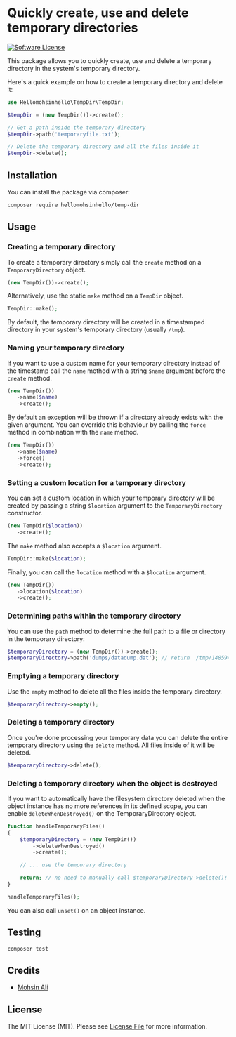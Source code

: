 # Quickly create, use and delete temporary directories

[![Software License](https://img.shields.io/badge/license-MIT-brightgreen.svg?style=flat-square)](LICENSE.md)

This package allows you to quickly create, use and delete a temporary directory in the system's temporary directory.

Here's a quick example on how to create a temporary directory and delete it:

```php
use Hellomohsinhello\TempDir\TempDir;

$tempDir = (new TempDir())->create();

// Get a path inside the temporary directory
$tempDir->path('temporaryfile.txt');

// Delete the temporary directory and all the files inside it
$tempDir->delete();
```

## Installation

You can install the package via composer:

```bash
composer require hellomohsinhello/temp-dir
```

## Usage

### Creating a temporary directory

To create a temporary directory simply call the `create` method on a `TemporaryDirectory` object.

```php
(new TempDir())->create();
```

Alternatively, use the static `make` method on a `TempDir` object.

```php
TempDir::make();
```

By default, the temporary directory will be created in a timestamped directory in your system's temporary directory (usually `/tmp`).

### Naming your temporary directory

If you want to use a custom name for your temporary directory instead of the timestamp call the `name` method with a string `$name` argument before the `create` method.

```php
(new TempDir())
   ->name($name)
   ->create();
```

By default an exception will be thrown if a directory already exists with the given argument. You can override this behaviour by calling the `force` method in combination with the `name` method.

```php
(new TempDir())
   ->name($name)
   ->force()
   ->create();
```

### Setting a custom location for a temporary directory

You can set a custom location in which your temporary directory will be created by passing a string `$location` argument to the `TemporaryDirectory` constructor.

```php
(new TempDir($location))
   ->create();
```

The `make` method also accepts a `$location` argument.

```php
TempDir::make($location);
```

Finally, you can call the `location` method with a `$location` argument.

```php
(new TempDir())
   ->location($location)
   ->create();
```

### Determining paths within the temporary directory

You can use the `path` method to determine the full path to a file or directory in the temporary directory:

```php
$temporaryDirectory = (new TempDir())->create();
$temporaryDirectory->path('dumps/datadump.dat'); // return  /tmp/1485941876276/dumps/datadump.dat
```

### Emptying a temporary directory

Use the `empty` method to delete all the files inside the temporary directory.

```php
$temporaryDirectory->empty();
```

### Deleting a temporary directory

Once you're done processing your temporary data you can delete the entire temporary directory using the `delete` method. All files inside of it will be deleted.

```php
$temporaryDirectory->delete();
```

### Deleting a temporary directory when the object is destroyed

If you want to automatically have the filesystem directory deleted when the object instance has no more references in
its defined scope, you can enable `deleteWhenDestroyed()` on the TemporaryDirectory object.

```php
function handleTemporaryFiles()
{
    $temporaryDirectory = (new TempDir())
        ->deleteWhenDestroyed()
        ->create();

    // ... use the temporary directory

    return; // no need to manually call $temporaryDirectory->delete()!
}

handleTemporaryFiles();
```

You can also call `unset()` on an object instance.

## Testing

```bash
composer test
```

## Credits

- [Mohsin Ali](https://github.com/hellomohsinhello)

## License

The MIT License (MIT). Please see [License File](LICENSE.md) for more information.
